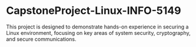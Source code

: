 # CapstoneProject-Linux-INFO-5149
This project is designed to demonstrate hands-on experience in securing a Linux environment, focusing on key areas of system security, cryptography, and secure communications.

